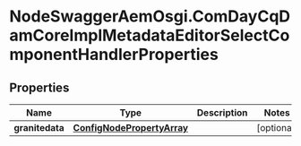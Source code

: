 # NodeSwaggerAemOsgi.ComDayCqDamCoreImplMetadataEditorSelectComponentHandlerProperties

## Properties

Name | Type | Description | Notes
------------ | ------------- | ------------- | -------------
**granitedata** | [**ConfigNodePropertyArray**](ConfigNodePropertyArray.md) |  | [optional] 


